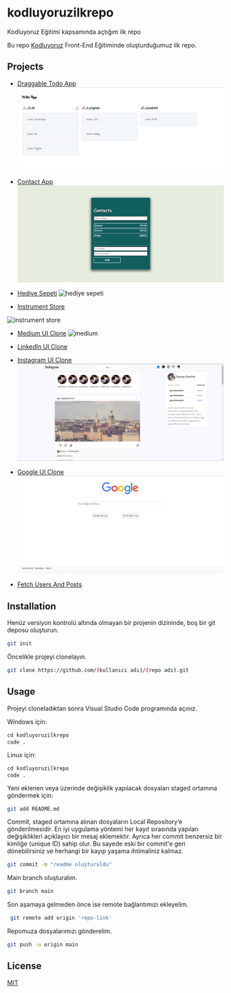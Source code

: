 # kodluyoruzilkrepo
Kodluyoruz Eğitimi kapsamında açtığım ilk repo

Bu repo [Kodluyoruz](https://app.patika.dev/referral/zeynep-dmrl) Front-End Eğitiminde oluşturduğumuz ilk repo. 

## Projects


- [Draggable Todo App](https://github.com/zeynep-dmrl/someBasicProjects/tree/main/draganddrop)
![first view](https://github.com/zeynep-dmrl/someBasicProjects/blob/main/draganddrop/Ekran%20g%C3%B6r%C3%BCnt%C3%BCs%C3%BC_20221125_235305.png)

- [Contact App](https://github.com/zeynep-dmrl/kodluyoruzFrontendWebDevelopment/tree/main/contact-app)
![contact-app](https://github.com/zeynep-dmrl/kodluyoruzFrontendWebDevelopment/blob/main/contact-app/contact-app-img.PNG)

- [Hediye Sepeti](https://github.com/zeynep-dmrl/kodluyoruzFrontendWebDevelopment/tree/main/hediyeSepeti)
![hediye sepeti](https://github.com/zeynep-dmrl/kodluyoruzFrontendWebDevelopment/blob/main/hediyeSepeti/website-gif.gif)

- [Instrument Store](https://github.com/zeynep-dmrl/kodluyoruzFrontendWebDevelopment/tree/main/instrumentStore)

![instrument store](https://github.com/zeynep-dmrl/kodluyoruzFrontendWebDevelopment/blob/main/instrumentStore/giOfSite.gif)

- [Medium UI Clone](https://github.com/zeynep-dmrl/kodluyoruzFrontendWebDevelopment/tree/main/mediumClone)
![medium](https://github.com/zeynep-dmrl/kodluyoruzFrontendWebDevelopment/blob/main/mediumClone/mediumCloneGif.gif)

- [LinkedIn UI Clone](https://github.com/zeynep-dmrl/kodluyoruzFrontendWebDevelopment/tree/main/linkedInClone)

- [Instagram UI Clone](https://github.com/zeynep-dmrl/kodluyoruzFrontendWebDevelopment/tree/main/instagramClone)
![instagram](https://github.com/zeynep-dmrl/kodluyoruzFrontendWebDevelopment/blob/main/instagramClone/img/img-1.PNG)

- [Google UI Clone](https://github.com/zeynep-dmrl/kodluyoruzFrontendWebDevelopment/tree/main/googleClone)
![google](https://github.com/zeynep-dmrl/kodluyoruzFrontendWebDevelopment/blob/main/googleClone/screenshot-1.PNG)

- [Fetch Users And Posts](https://github.com/zeynep-dmrl/kodluyoruzFrontendWebDevelopment/tree/main/fetchUsersAndPosts)



## Installation

Henüz versiyon kontrolü altında olmayan bir projenin dizininde, boş bir git deposu oluşturun.

```bash
git init
```

Öncelikle projeyi clonelayın. 

```bash
git clone https://github.com/(kullanıcı adı)/(repo adı).git
```

## Usage

Projeyi cloneladıktan sonra Visual Studio Code programında açınız.

Windows için:
```windows
cd kodluyoruzilkrepo
code .
```

Linux için:
```linux
cd kodluyoruzilkrepo
code .
```

Yeni eklenen veya üzerinde değişiklik yapılacak dosyaları staged ortamına göndermek için:


```bash
git add README.md
```

Commit, staged ortamına alınan dosyaların Local Repository’e gönderilmesidir. En iyi uygulama yöntemi her kayıt sırasında yapılan değişiklikleri açıklayıcı bir mesaj eklemektir. Ayrıca her commit benzersiz bir kimliğe (unique ID) sahip olur. Bu sayede eski bir commit'e geri dönebilirsiniz ve herhangi bir kayıp yaşama ihtimaliniz kalmaz.

```bash
git commit -m "readme oluşturuldu"
```

Main branch oluşturalım.

```bash
git branch main
```

Son aşamaya gelmeden önce ise remote bağlantımızı ekleyelim.


```bash
 git remote add origin 'repo-link'
```


Repomuza dosyalarımızı gönderelim.

```bash
git push -u origin main
```



## License
[MIT](https://choosealicense.com/licenses/mit/)

